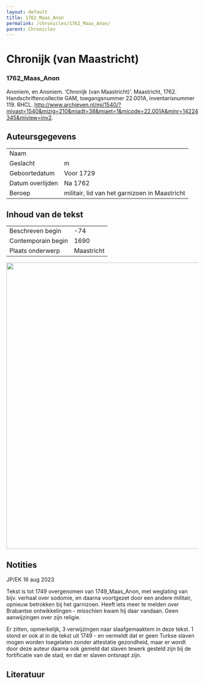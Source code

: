 ```yaml
---
layout: default
title: 1762_Maas_Anon
permalink: /chronicles/1762_Maas_Anon/
parent: Chronicles
--- 
```



# Chronijk (van Maastricht) 

### 1762_Maas_Anon 

Anoniem, en Anoniem. ‘Chronijk (van Maastricht)’. Maastricht, 1762. Handschriftencollectie GAM, toegangsnummer 22.001A, inventarisnummer 119. RHCL. http://www.archieven.nl/mi/1540/?mivast=1540&mizig=210&miadt=38&miaet=1&micode=22.001A&minr=14224345&miview=inv2. 

## Auteursgegevens 

| | | 
| --------------- | --------------- | 
| Naam |   | 
| Geslacht | m | 
| Geboortedatum | Voor 1729 | 
| Datum overlijden | Na 1762 | 
| Beroep | militair, lid van het garnizoen in Maastricht | 

## Inhoud van de tekst 

| | | 
| --------------- | --------------- | 
| Beschreven begin | -74 | 
| Contemporain begin | 1690 | 
| Plaats onderwerp | Maastricht | 

[<img src="..\..\barplots_chronicles\1762_Maas_Anon.jpg" width="750"/>](..\..\barplots_chronicles\1762_Maas_Anon.jpg) 

## Notities 

JP/EK 16 aug 2023

Tekst is tot 1749 overgenomen van 1749_Maas_Anon, met weglating van bijv.
verhaal over sodomie, en daarna voortgezet door een andere militair, opnieuw
betrokken bij het garnizoen. Heeft iets meer te melden over Brabantse
ontwikkelingen - misschien kwam hij daar vandaan. Geen aanwijzingen over zijn
religie.

Er zitten, opmerkelijk, 3 verwijzingen naar slaafgemaaktem in deze tekst. 1
stond er ook al in de tekst uit 1749 - en vermeldt dat er geen Turkse slaven
mogen worden toegelaten zonder attestatie gezondheid, maar er wordt door deze
auteur daarna ook gemeld dat slaven tewerk gesteld zijn bij de fortificatie
van de stad, en dat er slaven ontsnapt zijn.  



## Literatuur 

